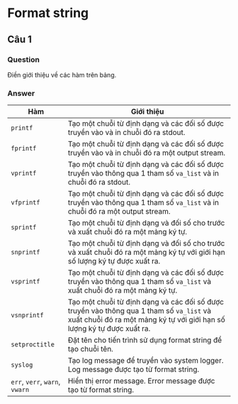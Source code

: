 # Format string
## Câu 1
### Question
Điền giới thiệu về các hàm trên bảng.

### Answer
| Hàm | Giới thiệu |
|---|---|
| `printf` | Tạo một chuỗi từ định dạng và các đối số được truyền vào và in chuỗi đó ra stdout. |
| `fprintf` | Tạo một chuỗi từ định dạng và các đối số được truyền vào và in chuỗi đó ra một output stream.|
| `vprintf` | Tạo một chuỗi từ định dạng và các đối số được truyền vào thông qua 1 tham số `va_list` và in chuỗi đó ra stdout.|
| `vfprintf` | Tạo một chuỗi từ định dạng và các đối số được truyền vào thông qua 1 tham số `va_list` và in chuỗi đó ra một output stream.|
| `sprintf` | Tạo một chuỗi từ định dạng và đối số cho trước và xuất chuỗi đó ra một mảng ký tự.|
| `snprintf` | Tạo một chuỗi từ định dạng và đối số cho trước và xuất chuỗi đó ra một mảng ký tự với giới hạn số lượng ký tự được xuất ra.|
| `vsprintf` | Tạo một chuỗi từ định dạng và các đối số được truyền vào thông qua 1 tham số `va_list` và xuất chuỗi đó ra một mảng ký tự.|
| `vsnprintf` | Tạo một chuỗi từ định dạng và các đối số được truyền vào thông qua 1 tham số `va_list` và xuất chuỗi đó ra một mảng ký tự với giới hạn số lượng ký tự được xuất ra.|
| `setproctitle` | Đặt tên cho tiến trình sử dụng format string để tạo chuỗi tên. |
| `syslog` | Tạo log message để truyền vào system logger. Log message được tạo từ format string. |
| `err`, `verr`, `warn`, `vwarn` | Hiển thị error message. Error message được tạo từ format string. |

